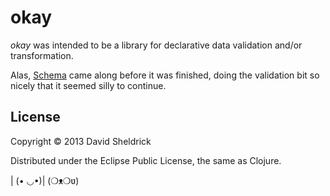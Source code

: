 # okay

*okay* was intended to be a library for declarative data validation and/or transformation. 

Alas, [Schema](http://github.com/Prismatic/Schema) came along before it was finished, doing the validation bit so nicely that it seemed silly to continue.

## License

Copyright © 2013 David Sheldrick

Distributed under the Eclipse Public License, the same as Clojure.

| (• ◡•)| (❍ᴥ❍ʋ)
